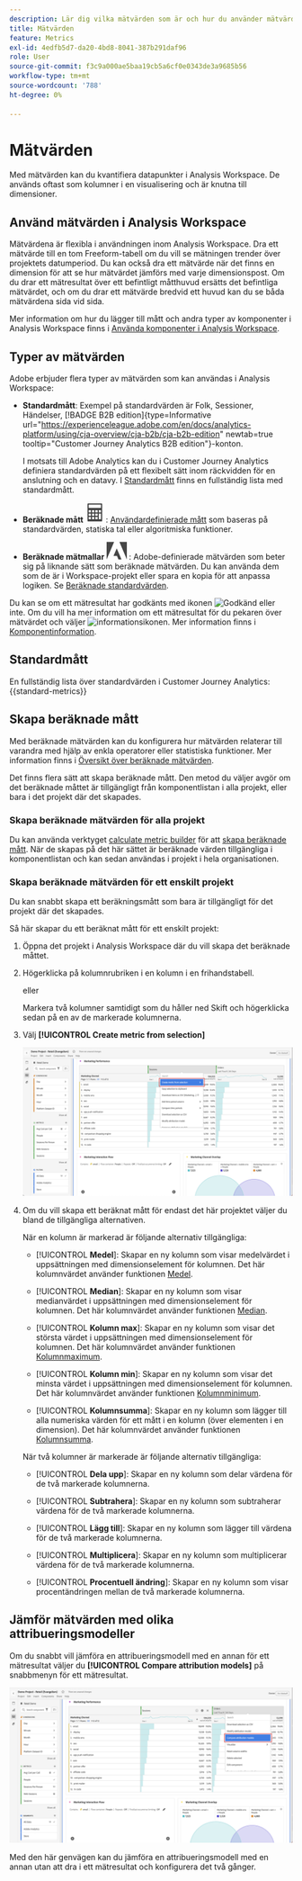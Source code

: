 ```yaml
---
description: Lär dig vilka mätvärden som är och hur du använder mätvärden i Adobe Analytics.
title: Mätvärden
feature: Metrics
exl-id: 4edfb5d7-da20-4bd8-8041-387b291daf96
role: User
source-git-commit: f3c9a000ae5baa19cb5a6cf0e0343de3a9685b56
workflow-type: tm+mt
source-wordcount: '788'
ht-degree: 0%

---
```


# Mätvärden

Med mätvärden kan du kvantifiera datapunkter i Analysis Workspace. De används oftast som kolumner i en visualisering och är knutna till dimensioner.

## Använd mätvärden i Analysis Workspace

Mätvärdena är flexibla i användningen inom Analysis Workspace. Dra ett mätvärde till en tom Freeform-tabell om du vill se mätningen trender över projektets datumperiod. Du kan också dra ett mätvärde när det finns en dimension för att se hur mätvärdet jämförs med varje dimensionspost. Om du drar ett mätresultat över ett befintligt måtthuvud ersätts det befintliga mätvärdet, och om du drar ett mätvärde bredvid ett huvud kan du se båda mätvärdena sida vid sida.

Mer information om hur du lägger till mått och andra typer av komponenter i Analysis Workspace finns i [Använda komponenter i Analysis Workspace](/help/components/use-components-in-workspace.md).


## Typer av mätvärden

Adobe erbjuder flera typer av mätvärden som kan användas i Analysis Workspace:


* **Standardmått**: Exempel på standardvärden är Folk, Sessioner, Händelser, [!BADGE B2B edition]{type=Informative url="https://experienceleague.adobe.com/en/docs/analytics-platform/using/cja-overview/cja-b2b/cja-b2b-edition" newtab=true tooltip="Customer Journey Analytics B2B edition"}-konton.

  I motsats till Adobe Analytics kan du i Customer Journey Analytics definiera standardvärden på ett flexibelt sätt inom räckvidden för en anslutning och en datavy.  I [Standardmått](#standard-metrics) finns en fullständig lista med standardmått.

* **Beräknade mått** ![Beräkna](/help/assets/icons/Calculator.svg): [Användardefinierade mått](/help/components/calc-metrics/calc-metr-overview.md) som baseras på standardvärden, statiska tal eller algoritmiska funktioner.

* **Beräknade mätmallar** ![AdobeLogoSmall](/help/assets/icons/AdobeLogoSmall.svg) : Adobe-definierade mätvärden som beter sig på liknande sätt som beräknade mätvärden. Du kan använda dem som de är i Workspace-projekt eller spara en kopia för att anpassa logiken. Se [Beräknade standardvärden](calc-metrics/cm-workflow/../default-calcmetrics.md).

Du kan se om ett mätresultat har godkänts med ikonen ![Godkänd](https://spectrum.adobe.com/static/icons/ui_18/CheckmarkSize100.svg) eller inte. Om du vill ha mer information om ett mätresultat för du pekaren över mätvärdet och väljer ![informationsikonen](https://spectrum.adobe.com/static/icons/workflow_18/Smock_InfoOutline_18_N.svg). Mer information finns i [Komponentinformation](use-components-in-workspace.md#component-info).


## Standardmått

En fullständig lista över standardvärden i Customer Journey Analytics:
{{standard-metrics}}


## Skapa beräknade mått

Med beräknade mätvärden kan du konfigurera hur mätvärden relaterar till varandra med hjälp av enkla operatorer eller statistiska funktioner. Mer information finns i [Översikt över beräknade mätvärden](/help/components/calc-metrics/calc-metr-overview.md).

Det finns flera sätt att skapa beräknade mått. Den metod du väljer avgör om det beräknade måttet är tillgängligt från komponentlistan i alla projekt, eller bara i det projekt där det skapades.

### Skapa beräknade mätvärden för alla projekt

Du kan använda verktyget [calculate metric builder](/help/components/calc-metrics/cm-workflow/cm-build-metrics.md) för att [skapa beräknade mått](/help/components/calc-metrics/cm-workflow/cm-workflow.md). När de skapas på det här sättet är beräknade värden tillgängliga i komponentlistan och kan sedan användas i projekt i hela organisationen.

### Skapa beräknade mätvärden för ett enskilt projekt

Du kan snabbt skapa ett beräkningsmått som bara är tillgängligt för det projekt där det skapades.

Så här skapar du ett beräknat mått för ett enskilt projekt:

1. Öppna det projekt i Analysis Workspace där du vill skapa det beräknade måttet.

1. Högerklicka på kolumnrubriken i en kolumn i en frihandstabell.

   eller

   Markera två kolumner samtidigt som du håller ned Skift och högerklicka sedan på en av de markerade kolumnerna.

1. Välj **[!UICONTROL Create metric from selection]**

   ![Markering av panelen Workspace Skapa från markering](assets/create-metric-from-selection.png)

1. Om du vill skapa ett beräknat mått för endast det här projektet väljer du bland de tillgängliga alternativen.

   När en kolumn är markerad är följande alternativ tillgängliga:

   * [!UICONTROL **Medel**]: Skapar en ny kolumn som visar medelvärdet i uppsättningen med dimensionselement för kolumnen. Det här kolumnvärdet använder funktionen [Medel](/help/components/calc-metrics/cm-functions.md#mean).

   * [!UICONTROL **Median**]: Skapar en ny kolumn som visar medianvärdet i uppsättningen med dimensionselement för kolumnen. Det här kolumnvärdet använder funktionen [Median](/help/components/calc-metrics/cm-functions.md#median).

   * [!UICONTROL **Kolumn max**]: Skapar en ny kolumn som visar det största värdet i uppsättningen med dimensionselement för kolumnen. Det här kolumnvärdet använder funktionen [Kolumnmaximum](/help/components/calc-metrics/cm-functions.md#column-maximum).

   * [!UICONTROL **Kolumn min**]: Skapar en ny kolumn som visar det minsta värdet i uppsättningen med dimensionselement för kolumnen. Det här kolumnvärdet använder funktionen [Kolumnminimum](/help/components/calc-metrics/cm-functions.md#column-minimum).

   * [!UICONTROL **Kolumnsumma**]: Skapar en ny kolumn som lägger till alla numeriska värden för ett mått i en kolumn (över elementen i en dimension). Det här kolumnvärdet använder funktionen [Kolumnsumma](/help/components/calc-metrics/cm-functions.md#column-sum).

   När två kolumner är markerade är följande alternativ tillgängliga:

   * [!UICONTROL **Dela upp**]: Skapar en ny kolumn som delar värdena för de två markerade kolumnerna.

   * [!UICONTROL **Subtrahera**]: Skapar en ny kolumn som subtraherar värdena för de två markerade kolumnerna.

   * [!UICONTROL **Lägg till**]: Skapar en ny kolumn som lägger till värdena för de två markerade kolumnerna.

   * [!UICONTROL **Multiplicera**]: Skapar en ny kolumn som multiplicerar värdena för de två markerade kolumnerna.

   * [!UICONTROL **Procentuell ändring**]: Skapar en ny kolumn som visar procentändringen mellan de två markerade kolumnerna.


## Jämför mätvärden med olika attribueringsmodeller

Om du snabbt vill jämföra en attribueringsmodell med en annan för ett mätresultat väljer du **[!UICONTROL Compare attribution models]** på snabbmenyn för ett mätresultat.

![Workspace-panelen markerar Jämför attribueringsmodeller](assets/compare-attribution.png)

Med den här genvägen kan du jämföra en attribueringsmodell med en annan utan att dra i ett mätresultat och konfigurera det två gånger.


